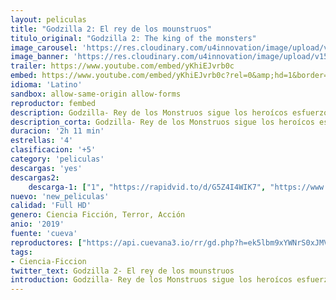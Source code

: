 ```yaml
---
layout: peliculas
title: "Godzilla 2: El rey de los mounstruos"
titulo_original: "Godzilla 2: The king of the monsters"
image_carousel: 'https://res.cloudinary.com/u4innovation/image/upload/v1560057389/godzilla-poster-min_ymhid5.jpg'
image_banner: 'https://res.cloudinary.com/u4innovation/image/upload/v1560057390/godzilla-banner-min_cew2vk.jpg'
trailer: https://www.youtube.com/embed/yKhiEJvrb0c
embed: https://www.youtube.com/embed/yKhiEJvrb0c?rel=0&amp;hd=1&border=0&wmode=opaque&enablejsapi=1&modestbranding=1&controls=1&showinfo=1
idioma: 'Latino'
sandbox: allow-same-origin allow-forms
reproductor: fembed
description: Godzilla- Rey de los Monstruos sigue los heroícos esfuerzos de los criptozoólogos de la agencia Monarch mientras tratan de enfrentrarse contra un grupo de enormes monstruos, incluyendo el propio Godzilla. Entre todos intentan resistir a las embestidas de Mothra, Rodan o del último némesis de la humanidad, King Ghidorah. Estas ancianas criaturas harán todo lo posible por sobrevivir, poniendo en riesgo la existencia del ser humano en el planeta
description_corta: Godzilla- Rey de los Monstruos sigue los heroícos esfuerzos de los criptozoólogos de la agencia Monarch mientras tratan de enfrentrarse contra un grupo de enormes monstruos, incluyendo el propio
duracion: '2h 11 min'
estrellas: '4'
clasificacion: '+5'
category: 'peliculas'
descargas: 'yes'
descargas2:
    descarga-1: ["1", "https://rapidvid.to/d/G5Z4I4WIK7", "https://www.google.com/s2/favicons?domain=openload.co","OpenLoad","https://res.cloudinary.com/imbriitneysam/image/upload/v1541473684/mexico.png", "Latino", "Full HD"]
nuevo: 'new_peliculas'
calidad: 'Full HD'
genero: Ciencia Ficción, Terror, Acción
anio: '2019'
fuente: 'cueva'
reproductores: ["https://api.cuevana3.io/rr/gd.php?h=ek5lbm9xYWNrS0xJMVp5b21KREk0dFBLbjVkaHhkRGdrOG1jbnBpUnhhS1YzYXRtbk5uV3ZMeXpnWGlHczgvTnNiQ1ZmcHU3bExtenhHcUJtNW13dzdTU3FadVkyUT09"]
tags:
- Ciencia-Ficcion
twitter_text: Godzilla 2- El rey de los mounstruos
introduction: Godzilla- Rey de los Monstruos sigue los heroícos esfuerzos de los criptozoólogos de la agencia Monarch mientras tratan de enfrentrarse contra un grupo de enormes monstruos, incluyendo el propio Godzilla. Entre todos intentan resistir a las embestidas de Mothra, Rodan o del último némesis de la humanidad, King Ghidorah. Estas ancianas criaturas harán todo lo posible por sobrevivir, poniendo en riesgo la existencia del ser humano en el planeta
---
```



 







